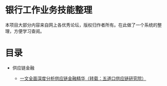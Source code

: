 # 银行工作业务技能整理

本项目大部分内容来自网上各优秀论坛，版权归作者所有。在此做了一个系统的整理，方便学习查阅。

目录
====

* 供应链金融

     * <a href="">一文全面深度分析供应链金融精华（转载：五道口供应链研究院）</a>
